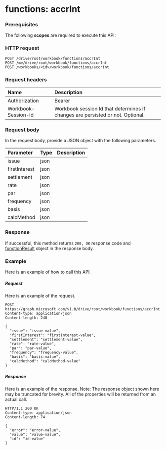 # functions: accrInt


### Prerequisites
The following **scopes** are required to execute this API: 
### HTTP request
<!-- { "blockType": "ignored" } -->
```http
POST /drive/root/workbook/functions/accrInt
POST /me/drive/root/workbook/functions/accrInt
POST /workbooks/<id>/workbook/functions/accrInt

```
### Request headers
| Name       | Description|
|:---------------|:----------|
| Authorization  | Bearer <code>|
| Workbook-Session-Id  | Workbook session Id that determines if changes are persisted or not. Optional.|

### Request body
In the request body, provide a JSON object with the following parameters.

| Parameter	   | Type	|Description|
|:---------------|:--------|:----------|
|issue|json||
|firstInterest|json||
|settlement|json||
|rate|json||
|par|json||
|frequency|json||
|basis|json||
|calcMethod|json||

### Response
If successful, this method returns `200, OK` response code and [functionResult](../resources/functionresult.md) object in the response body.

### Example
Here is an example of how to call this API.
##### Request
Here is an example of the request.
<!-- {
  "blockType": "request",
  "name": "functions_accrint"
}-->
```http
POST https://graph.microsoft.com/v1.0/drive/root/workbook/functions/accrInt
Content-type: application/json
Content-length: 248

{
  "issue": "issue-value",
  "firstInterest": "firstInterest-value",
  "settlement": "settlement-value",
  "rate": "rate-value",
  "par": "par-value",
  "frequency": "frequency-value",
  "basis": "basis-value",
  "calcMethod": "calcMethod-value"
}
```

##### Response
Here is an example of the response. Note: The response object shown here may be truncated for brevity. All of the properties will be returned from an actual call.
<!-- {
  "blockType": "response",
  "truncated": true,
  "@odata.type": "microsoft.graph.functionResult"
} -->
```http
HTTP/1.1 200 OK
Content-type: application/json
Content-length: 74

{
  "error": "error-value",
  "value": "value-value",
  "id": "id-value"
}
```

<!-- uuid: 8fcb5dbc-d5aa-4681-8e31-b001d5168d79
2015-10-25 14:57:30 UTC -->
<!-- {
  "type": "#page.annotation",
  "description": "functions: accrInt",
  "keywords": "",
  "section": "documentation",
  "tocPath": ""
}-->
